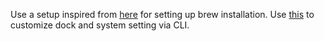 Use a setup inspired from [here](https://github.com/sebastienrousseau/dotfiles/tree/master/homebrew) for setting up brew installation.
Use [this](https://github.com/webpro/dotfiles/tree/master/macos) to customize dock and system setting via CLI.
